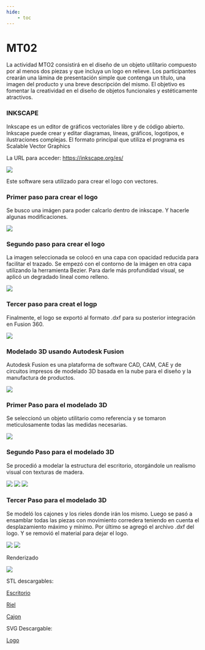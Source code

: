 ```yaml
---
hide:
    - toc
---
```


# MT02

La actividad MTO2 consistirá en el diseño de un objeto utilitario compuesto por al menos dos piezas y que incluya un logo en relieve. Los participantes crearán una lámina de presentación simple que contenga un título, una imagen del producto y una breve descripción del mismo. El objetivo es fomentar la creatividad en el diseño de objetos funcionales y estéticamente atractivos.

### INKSCAPE

Inkscape es un editor de gráficos vectoriales libre y de código abierto. Inkscape puede crear y editar diagramas, líneas, gráficos, logotipos, e ilustraciones complejas. El formato principal que utiliza el programa es Scalable Vector Graphics

La URL para acceder: https://inkscape.org/es/

![](../images/MT02/image_MT02_1.png)

Este software sera utilizado para crear el logo con vectores.

### Primer paso para crear el logo

Se busco una imágen para poder calcarlo dentro de inkscape. Y hacerle algunas modificaciones.

![](../images/MT02/logo1.jpg)

### Segundo paso para crear el logo

La imagen seleccionada se colocó en una capa con opacidad reducida para facilitar el trazado. Se empezó con el contorno de la imágen en otra capa utilizando la herramienta Bezier. Para darle más profundidad visual, se aplicó un degradado lineal como relleno.

![](../images/MT02/image_MT02_2.png)

### Tercer paso para creat el logp

Finalmente, el logo se exportó al formato .dxf para su posterior integración en Fusion 360.

![](../images/MT02/image_MT02_3.png)

### Modelado 3D usando Autodesk Fusion 

Autodesk Fusion es una plataforma de software CAD, CAM, CAE y de circuitos impresos de modelado 3D basada en la nube para el diseño y la manufactura de productos.

![](../images/MT02/image_MT02_4.png)

### Primer Paso para el modelado 3D

Se seleccionó un objeto utilitario como referencia y se tomaron meticulosamente todas las medidas necesarias.

![](../images/MT02/image_MT02_5.png)

### Segundo Paso para el modelado 3D

Se procedió a modelar la estructura del escritorio, otorgándole un realismo visual con texturas de madera.

![](../images/MT02/image_MT02_6.png)
![](../images/MT02/image_MT02_7.png)
![](../images/MT02/image_MT02_8.png)

### Tercer Paso para el modelado 3D

Se modeló los cajones y los rieles donde irán los mismo. Luego se pasó a ensamblar todas las piezas con movimiento corredera teniendo en cuenta el desplazamiento máximo y mínimo. Por último se agregó el archivo .dxf del logo. Y se removió el material para dejar el logo.

![](../images/MT02/image_MT02_9.png)
![](../images/MT02/image_MT02_10.png)

Renderizado

![](../images/MT02/image_MT02_11.png)

STL descargables:

[Escritorio](https://drive.google.com/file/d/1OAFgz5Jq5UuRs-o-iucL_4bZXJSXczTc/view?usp=sharing)

[Riel](https://drive.google.com/file/d/1v-0yRHzpsqPDpO5zWuIDzm9sWxcLNonb/view?usp=sharing)

[Cajon](https://drive.google.com/file/d/1u6jlrt5HBYyK4zFrBTnVCAli7wSfT3QO/view?usp=sharing)

SVG Descargable:

[Logo](https://drive.google.com/file/d/1RLfONKZYy3gfTo7AExZfMajiqSh2bcb4/view?usp=sharing)
